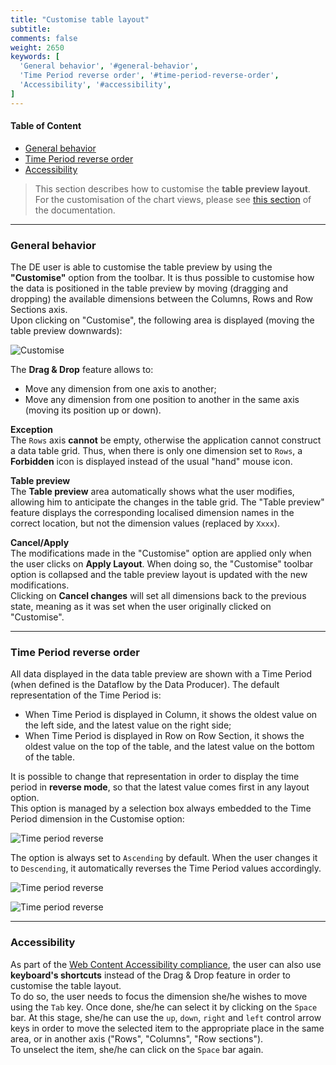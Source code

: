 ```yaml
---
title: "Customise table layout"
subtitle: 
comments: false
weight: 2650
keywords: [
  'General behavior', '#general-behavior',
  'Time Period reverse order', '#time-period-reverse-order',
  'Accessibility', '#accessibility',
]
---
```


#### Table of Content
- [General behavior](#general-behavior)
- [Time Period reverse order](#time-period-reverse-order)
- [Accessibility](#accessibility)

> This section describes how to customise the **table preview layout**. For the customisation of the chart views, please see [this section](https://sis-cc.gitlab.io/dotstatsuite-documentation/using-de/viewing-data/charts/customise-feature/) of the documentation.

---

### General behavior

The DE user is able to customise the table preview by using the **"Customise"** option from the toolbar. It is thus possible to customise how the data is positioned in the table preview by moving (dragging and dropping) the available dimensions between the Columns, Rows and Row Sections axis.  
Upon clicking on "Customise", the following area is displayed (moving the table preview downwards):

![Customise](/dotstatsuite-documentation/images/de-customise1.png)

The **Drag & Drop** feature allows to:
* Move any dimension from one axis to another;
* Move any dimension from one position to another in the same axis (moving its position up or down).

**Exception**  
The `Rows` axis **cannot** be empty, otherwise the application cannot construct a data table grid. Thus, when there is only one dimension set to `Rows`, a **Forbidden** icon is displayed instead of the usual "hand" mouse icon.

**Table preview**  
The **Table preview** area automatically shows what the user modifies, allowing him to anticipate the changes in the table grid. The "Table preview" feature displays the corresponding localised dimension names in the correct location, but not the dimension values (replaced by `Xxxx`).

**Cancel/Apply**  
The modifications made in the "Customise" option are applied only when the user clicks on **Apply Layout**. When doing so, the "Customise" toolbar option is collapsed and the table preview layout is updated with the new modifications.  
Clicking on **Cancel changes** will set all dimensions back to the previous state, meaning as it was set when the user originally clicked on "Customise".

---

### Time Period reverse order

All data displayed in the data table preview are shown with a Time Period (when defined is the Dataflow by the Data Producer). The default representation of the Time Period is:
* When Time Period is displayed in Column, it shows the oldest value on the left side, and the latest value on the right side;
* When Time Period is displayed in Row on Row Section, it shows the oldest value on the top of the table, and the latest value on the bottom of the table.

It is possible to change that representation in order to display the time period in **reverse mode**, so that the latest value comes first in any layout option.  
This option is managed by a selection box always embedded to the Time Period dimension in the Customise option:

![Time period reverse](/dotstatsuite-documentation/images/de-time-period-reverse1.png)

The option is always set to `Ascending` by default. When the user changes it to `Descending`, it automatically reverses the Time Period values accordingly.

![Time period reverse](/dotstatsuite-documentation/images/de-time-period-reverse2.png)

![Time period reverse](/dotstatsuite-documentation/images/de-time-period-reverse3.png)

---

### Accessibility

As part of the [Web Content Accessibility compliance](https://sis-cc.gitlab.io/dotstatsuite-documentation/using-de/general-layout/#web-content-accessibility-compliance), the user can also use **keyboard's shortcuts** instead of the Drag & Drop feature in order to customise the table layout.  
To do so, the user needs to focus the dimension she/he wishes to move using the `Tab` key. Once done, she/he can select it by clicking on  the `Space` bar. At this stage, she/he can use the `up`, `down`, `right` and `left` control arrow keys in order to move the selected item to the appropriate place in the same area, or in another axis ("Rows", "Columns", "Row sections").  
To unselect the item, she/he can click on the `Space` bar again.
